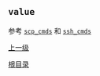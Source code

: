 `value`
----------

参考 [`scp_cmds`](scp_cmds.md) 和 [`ssh_cmds`](ssh_cmds.md)

[上一级](../deploygen.md)

[根目录](../../index.md)